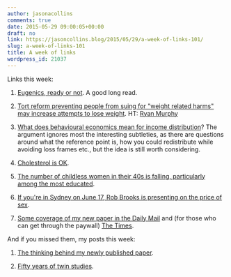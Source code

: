 ```yaml
---
author: jasonacollins
comments: true
date: 2015-05-29 09:00:05+00:00
draft: no
link: https://jasoncollins.blog/2015/05/29/a-week-of-links-101/
slug: a-week-of-links-101
title: A week of links
wordpress_id: 21037
---
```


Links this week:






	
  1. [Eugenics, ready or not](https://quadrant.org.au/magazine/2015/05/eugenics-ready/). A good long read.

	
  2. [Tort reform preventing people from suing for "weight related harms" may increase attempts to lose weight](http://www.nber.org/papers/w21170#fromrss). HT: [Ryan Murphy](https://twitter.com/increasingmu)

	
  3. [What does behavioural economics mean for income distribution](http://marginalrevolution.com/marginalrevolution/2015/05/from-the-comments-on-the-political-implications-of-behavioral-economics.html)? The argument ignores most the interesting subtleties, as there are questions around what the reference point is, how you could redistribute while avoiding loss frames etc., but the idea is still worth considering.

	
  4. [Cholesterol is OK](http://www.rationaloptimist.com/blog/cholesterol-is-not-bad-for-you.aspx).

	
  5. [The number of childless women in their 40s is falling, particularly among the most educated](http://www.economist.com/news/united-states/21651833-why-best-educated-women-are-opting-more-children-having-it-all-and-then-some).

	
  6. [If you're in Sydney on June 17, Rob Brooks is presenting on the price of sex](http://www.meetup.com/Sydney-Behavioural-Economics-Science-Meetup/events/222598829/).

	
  7. [Some coverage of my new paper in the Daily Mail](http://dailym.ai/1Rq40Dz) and (for those who can get through the paywall) [The Times](http://www.thetimes.co.uk/tto/science/article4453305.ece).




And if you missed them, my posts this week:






	
  1. [The thinking behind my newly published paper](https://jasoncollins.blog/2015/05/26/conspicuous-consumption-and-economic-growth-2/).

	
  2. [Fifty years of twin studies](https://jasoncollins.blog/2015/05/28/fifty-years-of-twin-studies/).


